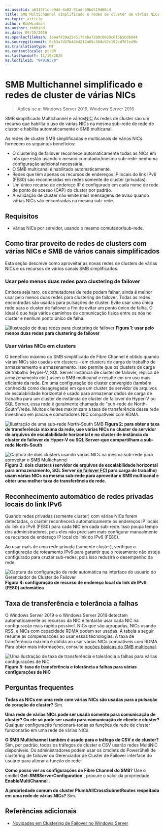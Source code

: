 ```yaml
---
ms.assetid: a6343f1c-e9dd-4a02-91ad-39bd519d66cd
title: SMB Multichannel simplificado e redes de cluster de várias NICs
ms.topic: article
author: RobHindman
ms.author: robhind
ms.date: 09/15/2016
ms.openlocfilehash: 1abaf439a25e5175aba7290c0600c0f5b56db0d4
ms.sourcegitcommit: 6c53a7d37b4884212469c38dc97c192cd767e49b
ms.translationtype: MT
ms.contentlocale: pt-BR
ms.lasthandoff: 11/19/2020
ms.locfileid: "94919378"
---
```

# <a name="simplified-smb-multichannel-and-multi-nic-cluster-networks"></a>SMB Multichannel simplificado e redes de cluster de várias NICs

> Aplica-se a: Windows Server 2019, Windows Server 2016

SMB simplificado Multichannel e vários<abbr title="Placa de Interface de Rede">NIC</abbr> As redes de cluster são um recurso que habilita o uso de várias NICs na mesma sub-rede de rede de cluster e habilita automaticamente o SMB multicanal.

As redes de cluster SMB simplificadas e multicanais de vários NICs fornecem os seguintes benefícios:
- O clustering de failover reconhece automaticamente todas as NICs em nós que estão usando o mesmo comutador/mesma sub-rede-nenhuma configuração adicional necessária.
- O SMB multicanal é habilitado automaticamente.
- Redes que têm apenas os recursos de endereços IP locais do link IPv6 (FE80) são reconhecidas em redes somente de cluster (privadas).
- Um único recurso de endereço IP é configurado em cada nome de rede de ponto de acesso (CAP) do cluster por padrão.
- A validação de cluster não emite mais mensagens de aviso quando várias NICs são encontradas na mesma sub-rede.

## <a name="requirements"></a>Requisitos
-   Várias NICs por servidor, usando o mesmo comutador/sub-rede.

## <a name="how-to-take-advantage-of-multi-nic-clusters-networks-and-simplified-smb-multichannel"></a>Como tirar proveito de redes de clusters com várias NICs e SMB de vários canais simplificados
Esta seção descreve como aproveitar as novas redes de clusters de várias NICs e os recursos de vários canais SMB simplificados.

### <a name="use-at-least-two-networks-for-failover-clustering"></a>Usar pelo menos duas redes para clustering de failover
Embora seja raro, os comutadores de rede podem falhar. ainda é melhor usar pelo menos duas redes para clustering de failover. Todas as redes encontradas são usadas para pulsações de cluster. Evite usar uma única rede para o cluster de failover a fim de evitar um ponto único de falha. O ideal é que haja vários caminhos de comunicação física entre os nós no cluster e nenhum ponto único de falha.

![Ilustração de duas redes para clustering de failover ](media/Simplified-SMB-Multichannel-and-Multi-NIC-Cluster-Networks/Clustering_MulitNIC_Fig1.png)
 **Figura 1: usar pelo menos duas redes para clustering de failover**

### <a name="use-multiple-nics-across-clusters"></a>Usar várias NICs em clusters

O benefício máximo do SMB simplificado de Fibre Channel é obtido quando várias NICs são usadas em clusters – em clusters de carga de trabalho de armazenamento e armazenamento. Isso permite que os clusters de carga de trabalho (Hyper-V, SQL Server instância de cluster de failover, réplica de armazenamento etc.) usem o SMB multicanal e resulte em um uso mais eficiente da rede. Em uma configuração de cluster convergido (também conhecida como desagregada) em que um cluster de servidor de arquivos de escalabilidade horizontal é usado para armazenar dados de carga de trabalho para um cluster de instância de cluster de failover do Hyper-V ou SQL Server, essa rede é geralmente chamada de "sub-rede de North-South"/rede. Muitos clientes maximizam a taxa de transferência dessa rede investindo em placas e comutadores NIC compatíveis com RDMA.

![Ilustração de uma sub-rede North-South SMB ](media/Simplified-SMB-Multichannel-and-Multi-NIC-Cluster-Networks/Clustering_MulitNIC_Fig2.png)
 **Figura 2: para obter a taxa de transferência máxima da rede, use várias NICs no cluster do servidor de arquivos de escalabilidade horizontal e no cluster de instância do cluster de failover do Hyper-V ou SQL Server-que compartilham a sub-rede North-South**

![Captura de dois clusters usando várias NICs na mesma sub-rede para aproveitar o SMB Multichannel ](media/Simplified-SMB-Multichannel-and-Multi-NIC-Cluster-Networks/Clustering_MulitNIC_Fig3.png)
 **Figura 3: dois clusters (servidor de arquivos de escalabilidade horizontal para armazenamento, SQL Server <abbr title=" instância de clustering "> de failover FCI </abbr> para carga de trabalho) usam várias NICs na mesma sub-rede para aproveitar o SMB multicanal e obter uma melhor taxa de transferência de rede.**

## <a name="automatic-recognition-of-ipv6-link-local-private-networks"></a>Reconhecimento automático de redes privadas locais do link IPv6
Quando redes privadas (somente cluster) com várias NICs forem detectadas, o cluster reconhecerá automaticamente os endereços IP locais do link do IPv6 (FE80) para cada NIC em cada sub-rede. Isso poupa tempo dos administradores, pois eles não precisam mais configurar manualmente os recursos de endereço IP local do link do IPv6 (FE80).

Ao usar mais de uma rede privada (somente cluster), verifique a configuração de roteamento IPv6 para garantir que o roteamento não esteja configurado para cruzar sub-redes, pois isso reduzirá o desempenho da rede.

![Captura da configuração de rede automática na interface do usuário do Gerenciador de Cluster de Failover ](media/Simplified-SMB-Multichannel-and-Multi-NIC-Cluster-Networks/Clustering_MulitNIC_Fig4.png)
 **Figura 4: configuração de recurso de endereço local do link de IPv6 (FE80) automática**

## <a name="throughput-and-fault-tolerance"></a>Taxa de transferência e tolerância a falhas
O Windows Server 2019 e o Windows Server 2016 detectam automaticamente os recursos da NIC e tentarão usar cada NIC na configuração mais rápida possível. NICs que são agrupadas, NICs usando RSS, e NICs com capacidade RDMA podem ser usadas. A tabela a seguir resume as compensações ao usar essas tecnologias. A taxa de transferência máxima é obtida ao usar várias NICs compatíveis com RDMA. Para obter mais informações, consulte [noções básicas do SMB multicanal](/archive/blogs/josebda/the-basics-of-smb-multichannel-a-feature-of-windows-server-2012-and-smb-3-0).

![Uma ilustração de taxa de transferência e tolerância a falhas para várias configurações de NIC ](media/Simplified-SMB-Multichannel-and-Multi-NIC-Cluster-Networks/Clustering_MulitNIC_Fig5.png)
 **Figura 5: taxa de transferência e tolerância a falhas para várias configurações de NIC**

## <a name="frequently-asked-questions"></a>Perguntas frequentes
**Todas as NICs em uma rede com várias NICs são usadas para a pulsação do coração do cluster?**
Sim.

**Uma rede de várias NICs pode ser usada somente para comunicação de cluster? Ou ele só pode ser usado para comunicação de cliente e cluster?**
Qualquer configuração funcionará-todas as funções de rede de cluster funcionarão em uma rede de várias NICs.

**O SMB Multichannel também é usado para o tráfego de CSV e de cluster?**
Sim, por padrão, todos os tráfegos de cluster e CSV usarão redes MultiNIC disponíveis. Os administradores podem usar os cmdlets do PowerShell de clustering de failover ou Gerenciador de Cluster de Failover interface do usuário para alterar a função de rede.

**Como posso ver as configurações de Fibre Channel do SMB?**
Use o cmdlet **Get-SMBServerConfiguration** , procure o valor da propriedade **EnableMultiChannel** .

**A propriedade comum do cluster PlumbAllCrossSubnetRoutes respeitada em uma rede de várias NICs?**
Sim.

## <a name="additional-references"></a>Referências adicionais
- [Novidades em Clustering de Failover no Windows Server](whats-new-in-failover-clustering.md)